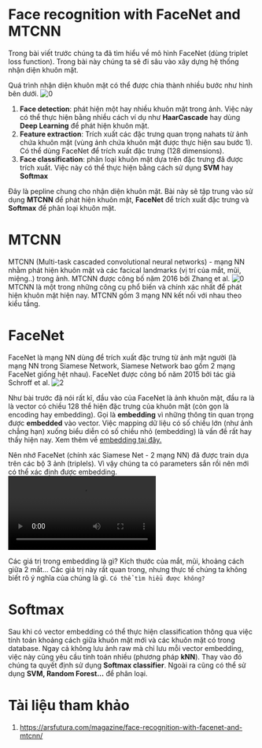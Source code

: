 # Face recognition with FaceNet and MTCNN

Trong bài viết trước chúng ta đã tìm hiểu về mô hình FaceNet (dùng triplet loss function). Trong bài này chúng ta sẽ đi sâu vào xây dựng hệ thống nhận diện khuôn mặt. 

Quá trình nhận diện khuôn mặt có thể được chia thành nhiều bước như hình bên dưới.
![0](mtcnn/0.png)
1. **Face detection**: phát hiện một hay nhiều khuôn mặt trong ảnh. Việc này có thể thực hiện bằng nhiều cách ví dụ như **HaarCascade** hay dùng **Deep Learning** để phát hiện khuôn mặt.
2. **Feature extraction**: Trích xuất các đặc trưng quan trọng nahats từ ảnh chứa khuôn mặt (vùng ảnh chứa khuôn mặt được thực hiện sau bước 1). Có thể dùng FaceNet để trích xuất đặc trưng (128 dimensions).
3. **Face classification**: phân loại khuôn mặt dựa trên đặc trưng đã được trích xuất. Việc này có thể thực hiện bằng cách sử dụng **SVM** hay **Softmax**

Đây là pepline chung cho nhận diện khuôn mặt. Bài này sẽ tập trung vào sử dụng **MTCNN** để phát hiện khuôn mặt, **FaceNet** để trích xuất đặc trưng và **Softmax** để phân loại khuôn mặt.

# MTCNN
MTCNN (Multi-task cascaded convolutional neural networks) - mạng NN nhằm phát hiện khuôn mặt và các facical landmarks (vị trí của mắt, mũi, miệng..) trong ảnh. MTCNN được công bố năm 2016 bởi Zhang et al.
![0](mtcnn/1.jpg)
MTCNN là một trong những công cụ phổ biến và chính xác nhất để phát hiện khuôn mặt hiện nay. MTCNN gồm 3 mạng NN kết nối với nhau theo kiểu tầng. 

# FaceNet
FaceNet là mạng NN dùng để trích xuất đặc trưng từ ảnh mặt người (là mạng NN trong Siamese Network, Siamese Network bao gồm 2 mạng FaceNet giống hệt nhau). FaceNet được công bố năm 2015 bởi tác giả Schroff et al.
![2](mtcnn/2.png)

Như bài trước đã nói rất kĩ, đầu vào của FaceNet là ảnh khuôn mặt, đầu ra là là vector có chiều 128 thể hiện đặc trưng của khuôn mặt (còn gọn là encoding hay embedding). Gọi là **embedding** vì những thông tin quan trọng được **embedded** vào vector. Việc mapping dữ liệu có số chiều lớn (như ảnh chẳng hạn) xuống biểu diễn có số chiều nhỏ (embedding) là vấn đề rất hay thấy hiện nay. Xem thêm về [embedding tại đây.](https://developers.google.com/machine-learning/crash-course/embeddings/video-lecture)

Nên nhớ FaceNet (chính xác Siamese Net - 2 mạng NN) đã được train dựa trên các bộ 3 ảnh (triplels). Vì vậy chúng ta có parameters sắn rồi nên mới có thể xác định được embedding.
![video](mtcnn/3.mp4)

Các giá trị trong embedding là gì? Kích thước của mắt, mũi, khoảng cách giữa 2 mắt... Các giá trị này rất quan trong, nhưng thực tế chúng ta không biết rõ ý nghĩa của chúng là gì. `Có thể tìm hiểu được không?`

# Softmax
Sau khi có vector embedding có thể thực hiện classification thông qua việc tính toán khoảng cách giữa khuôn mặt mới và các khuôn mặt có trong database. Ngay cả không lưu ảnh raw mà chỉ lưu mỗi vector embedding, việc này cũng yêu cầu tính toán nhiều (phương pháp **kNN**). Thay vào đó chúng ta quyết định sử dụng **Softmax classifier**. Ngoài ra cũng có thể sử dụng **SVM, Random Forest...** để phân loại.

# Tài liệu tham khảo
1. https://arsfutura.com/magazine/face-recognition-with-facenet-and-mtcnn/



